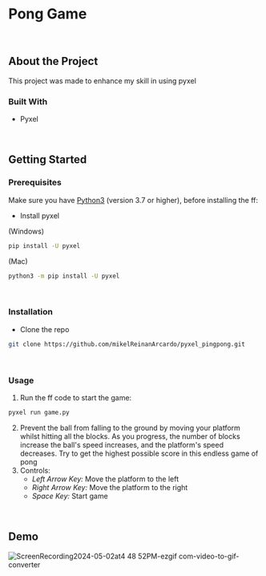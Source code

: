 # Pong Game
<br>

## About the Project
This project was made to enhance my skill in using pyxel
<br>

### Built With
* Pyxel
<br>

## Getting Started
### Prerequisites
Make sure you have <a href="https://www.python.org/downloads/">Python3</a> (version 3.7 or higher), before installing the ff:
* Install pyxel

(Windows)
```sh
pip install -U pyxel
```
(Mac)
```sh
python3 -m pip install -U pyxel
```
<br>

### Installation
* Clone the repo
```sh
git clone https://github.com/mikelReinanArcardo/pyxel_pingpong.git
```
<br>

### Usage
1. Run the ff code to start the game:
```sh
pyxel run game.py
```
2. Prevent the ball from falling to the ground by moving your platform whilst hitting all the blocks. As you progress, the number of blocks increase
the ball's speed increases, and the platform's speed decreases. Try to get the highest possible score in this endless game of pong
3. Controls:
    * *Left Arrow Key:* Move the platform to the left
    * *Right Arrow Key:* Move the platform to the right
    * *Space Key:* Start game
<br>

## Demo
![ScreenRecording2024-05-02at4 48 52PM-ezgif com-video-to-gif-converter](https://github.com/mikelReinanArcardo/pyxel_pingpong/assets/130211353/4b0e1208-350b-4f77-8a4b-4a829a9cbd3c)

